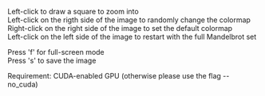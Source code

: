 Left-click to draw a square to zoom into<br />
Left-click on the rigth side of the image to randomly change the colormap<br />
Right-click on the right side of the image to set the default colormap<br />
Left-click on the left side of the image to restart with the full Mandelbrot set<br />

Press 'f' for full-screen mode<br />
Press 's' to save the image

Requirement: CUDA-enabled GPU (otherwise please use the flag --no_cuda)

